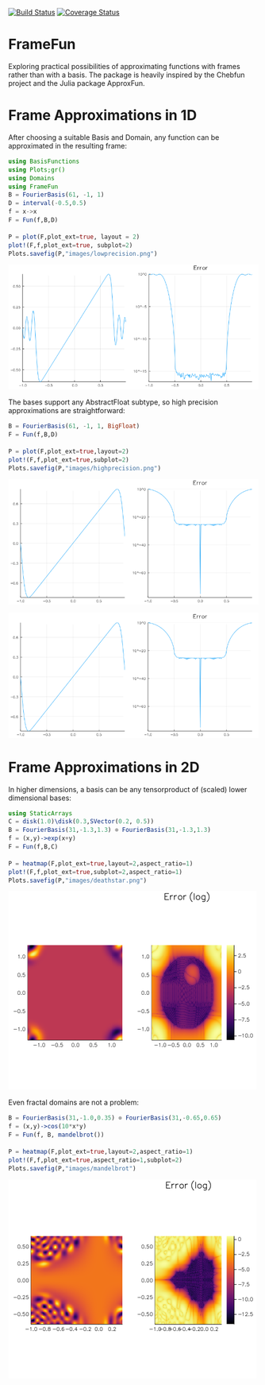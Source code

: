 
[![Build Status](https://travis-ci.org/daanhb/FrameFun.jl.svg?branch=master)](https://travis-ci.org/daanhb/FrameFun.jl)
[![Coverage Status](https://coveralls.io/repos/github/daanhb/FrameFun.jl/badge.svg)](https://coveralls.io/github/daanhb/FrameFun.jl)

FrameFun
========

Exploring practical possibilities of approximating functions with frames rather than with a basis. The package is heavily inspired by the Chebfun project and the Julia package ApproxFun.

# Frame Approximations in 1D

After choosing a suitable Basis and Domain, any function can be approximated in the resulting frame:


```julia
using BasisFunctions
using Plots;gr()
using Domains
using FrameFun
B = FourierBasis(61, -1, 1)
D = interval(-0.5,0.5)
f = x->x
F = Fun(f,B,D)

P = plot(F,plot_ext=true, layout = 2)
plot!(F,f,plot_ext=true, subplot=2)
Plots.savefig(P,"images/lowprecision.png")
```

![](images/lowprecision.png)

The bases support any AbstractFloat subtype, so high precision approximations are straightforward:



```julia
B = FourierBasis(61, -1, 1, BigFloat)
F = Fun(f,B,D)

P = plot(F,plot_ext=true,layout=2)
plot!(F,f,plot_ext=true,subplot=2)
Plots.savefig(P,"images/highprecision.png")
```

![](images/highprecision.png)

![](images/highprecision.png)

# Frame Approximations in 2D

In higher dimensions, a basis can be any tensorproduct of (scaled) lower dimensional bases:


```julia
using StaticArrays
C = disk(1.0)\disk(0.3,SVector(0.2, 0.5))
B = FourierBasis(31,-1.3,1.3) ⊗ FourierBasis(31,-1.3,1.3)
f = (x,y)->exp(x+y)
F = Fun(f,B,C)

P = heatmap(F,plot_ext=true,layout=2,aspect_ratio=1)
plot!(F,f,plot_ext=true,subplot=2,aspect_ratio=1)
Plots.savefig(P,"images/deathstar.png")
```

![](images/deathstar.png)

Even fractal domains are not a problem:


```julia
B = FourierBasis(31,-1.0,0.35) ⊗ FourierBasis(31,-0.65,0.65)
f = (x,y)->cos(10*x*y)
F = Fun(f, B, mandelbrot())

P = heatmap(F,plot_ext=true,layout=2,aspect_ratio=1)
plot!(F,f,plot_ext=true,aspect_ratio=1,subplot=2)
Plots.savefig(P,"images/mandelbrot")
```

![](images/mandelbrot.png)


```julia

```
